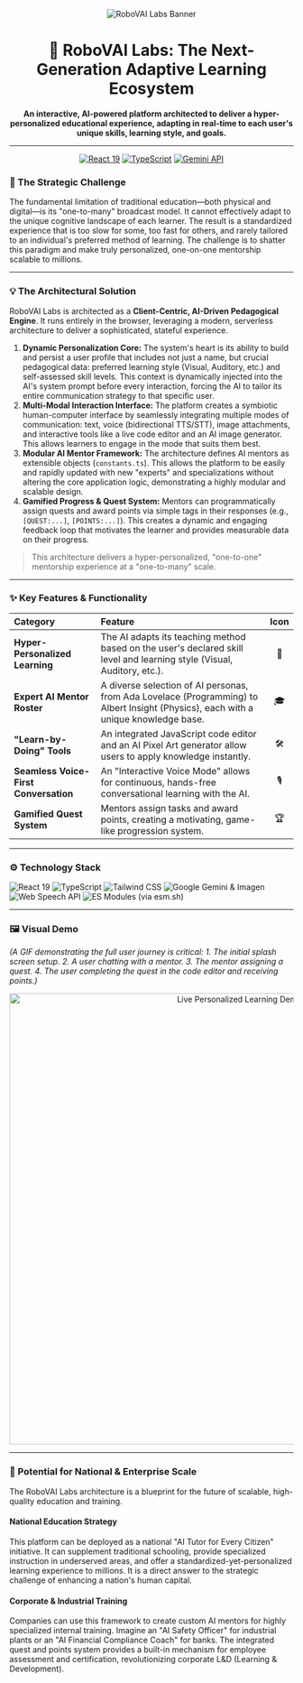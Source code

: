 <div align="center">

![RoboVAI Labs Banner](https://placehold.co/1200x400/4B0082/FFFFFF/png?text=RoboVAI%20Labs)

# 🤖 RoboVAI Labs: The Next-Generation Adaptive Learning Ecosystem

**An interactive, AI-powered platform architected to deliver a hyper-personalized educational experience, adapting in real-time to each user's unique skills, learning style, and goals.**

---

<p align="center">
  <a href="#"><img src="https://img.shields.io/badge/React-19-61DAFB?style=for-the-badge&logo=react" alt="React 19"></a>
  <a href="#"><img src="https://img.shields.io/badge/TypeScript-3178C6?style=for-the-badge&logo=typescript" alt="TypeScript"></a>
  <a href="#"><img src="https://img.shields.io/badge/AI-Google%20Gemini%20%26%20Imagen-4A8CF7?style=for-the-badge&logo=google-gemini" alt="Gemini API"></a>
</p>

</div>

### 🎯 The Strategic Challenge

The fundamental limitation of traditional education—both physical and digital—is its "one-to-many" broadcast model. It cannot effectively adapt to the unique cognitive landscape of each learner. The result is a standardized experience that is too slow for some, too fast for others, and rarely tailored to an individual's preferred method of learning. The challenge is to shatter this paradigm and make truly personalized, one-on-one mentorship scalable to millions.

---

### 💡 The Architectural Solution

RoboVAI Labs is architected as a **Client-Centric, AI-Driven Pedagogical Engine**. It runs entirely in the browser, leveraging a modern, serverless architecture to deliver a sophisticated, stateful experience.

1.  **Dynamic Personalization Core:** The system's heart is its ability to build and persist a user profile that includes not just a name, but crucial pedagogical data: preferred learning style (Visual, Auditory, etc.) and self-assessed skill levels. This context is dynamically injected into the AI's system prompt before every interaction, forcing the AI to tailor its entire communication strategy to that specific user.
2.  **Multi-Modal Interaction Interface:** The platform creates a symbiotic human-computer interface by seamlessly integrating multiple modes of communication: text, voice (bidirectional TTS/STT), image attachments, and interactive tools like a live code editor and an AI image generator. This allows learners to engage in the mode that suits them best.
3.  **Modular AI Mentor Framework:** The architecture defines AI mentors as extensible objects (`constants.ts`). This allows the platform to be easily and rapidly updated with new "experts" and specializations without altering the core application logic, demonstrating a highly modular and scalable design.
4.  **Gamified Progress & Quest System:** Mentors can programmatically assign quests and award points via simple tags in their responses (e.g., `[QUEST:...]`, `[POINTS:...]`). This creates a dynamic and engaging feedback loop that motivates the learner and provides measurable data on their progress.

> This architecture delivers a hyper-personalized, "one-to-one" mentorship experience at a "one-to-many" scale.

---

### ✨ Key Features & Functionality

| Category | Feature | Icon |
| :--- | :--- | :---: |
| **Hyper-Personalized Learning** | The AI adapts its teaching method based on the user's declared skill level and learning style (Visual, Auditory, etc.). | 🧬 |
| **Expert AI Mentor Roster** | A diverse selection of AI personas, from Ada Lovelace (Programming) to Albert Insight (Physics), each with a unique knowledge base. | 🎓 |
| **"Learn-by-Doing" Tools** | An integrated JavaScript code editor and an AI Pixel Art generator allow users to apply knowledge instantly. | 🛠️ |
| **Seamless Voice-First Conversation** | An "Interactive Voice Mode" allows for continuous, hands-free conversational learning with the AI. | 🎙️ |
| **Gamified Quest System** | Mentors assign tasks and award points, creating a motivating, game-like progression system. | 🏆 |


---

### ⚙️ Technology Stack

![React 19](https://img.shields.io/badge/React-19-20232A?style=for-the-badge&logo=react&logoColor=61DAFB)
![TypeScript](https://img.shields.io/badge/TypeScript-007ACC?style=for-the-badge&logo=typescript&logoColor=white)
![Tailwind CSS](https://img.shields.io/badge/Tailwind_CSS-38B2AC?style=for-the-badge&logo=tailwind-css&logoColor=white)
![Google Gemini & Imagen](https://img.shields.io/badge/Google%20AI-4A8CF7?style=for-the-badge&logo=google-gemini&logoColor=white)
![Web Speech API](https://img.shields.io/badge/Web%20Speech%20API-F26B2C?style=for-the-badge&logo=html5)
![ES Modules (via esm.sh)](https://img.shields.io/badge/Architecture-ES%20Modules-F7DF1E?style=for-the-badge&logo=javascript)

---

### 🖼️ Visual Demo

*(A GIF demonstrating the full user journey is critical: 1. The initial splash screen setup. 2. A user chatting with a mentor. 3. The mentor assigning a quest. 4. The user completing the quest in the code editor and receiving points.)*

<div align="center">

<img src="https://media2.giphy.com/media/v1.Y2lkPTc5MGI3NjExMGRmMWtqeHR4djd4MnF2ZGViNDNoZGl5eXFoOHdteHdha3I1YmFoZyZlcD12MV9pbnRlcm5hbF9naWZfYnlfaWQmY3Q9Zw/uURR4oSwec7OvtxVCy/giphy.gif" alt="Live Personalized Learning Demo" width="800" />

</div>

---

### 🚀 Potential for National & Enterprise Scale

The RoboVAI Labs architecture is a blueprint for the future of scalable, high-quality education and training.

#### **National Education Strategy**
This platform can be deployed as a national "AI Tutor for Every Citizen" initiative. It can supplement traditional schooling, provide specialized instruction in underserved areas, and offer a standardized-yet-personalized learning experience to millions. It is a direct answer to the strategic challenge of enhancing a nation's human capital.

#### **Corporate & Industrial Training**
Companies can use this framework to create custom AI mentors for highly specialized internal training. Imagine an "AI Safety Officer" for industrial plants or an "AI Financial Compliance Coach" for banks. The integrated quest and points system provides a built-in mechanism for employee assessment and certification, revolutionizing corporate L&D (Learning & Development).

